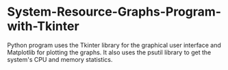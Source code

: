 # System-Resource-Graphs-Program-with-Tkinter
Python program uses the Tkinter library for the graphical user interface and Matplotlib for plotting the graphs. It also uses the psutil library to get the system's CPU and memory statistics.
